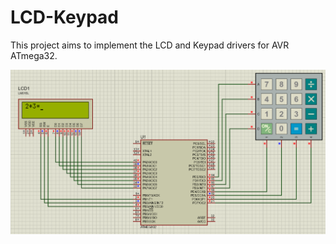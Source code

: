 # LCD-Keypad

This project aims to implement the LCD and Keypad drivers for AVR ATmega32.

![](assets/Screenshot-2023-02-08-001001.png)

